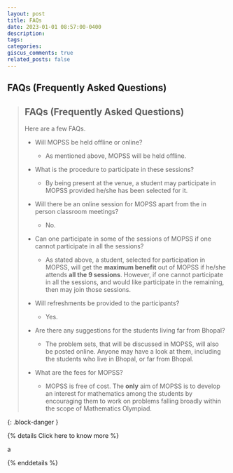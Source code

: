 ```yaml
---
layout: post
title: FAQs
date: 2023-01-01 08:57:00-0400
description: 
tags: 
categories: 
giscus_comments: true
related_posts: false
---
```



## FAQs (Frequently Asked Questions)

> ## FAQs (Frequently Asked Questions)
>
> Here are a few FAQs.
>
> - Will MOPSS be held offline or online?
>   - As mentioned above, MOPSS will be held offline.
>
>
> - What is the procedure to participate in these sessions?
>   - By being present at the venue, a student may participate in MOPSS provided he/she has been selected for it.
>
>
> - Will there be an online session for MOPSS apart from the in person classroom meetings?
>   - No.
> 
>
> - Can one participate in some of the sessions of MOPSS if one cannot participate in all the sessions?
>   - As stated above, a student, selected for participation in MOPSS, will get the **maximum benefit** out of MOPSS if he/she attends **all the 9 sessions**. However, if one cannot participate in all the sessions, and would like participate in the remaining, then may join those sessions.
> 
>
> - Will refreshments be provided to the participants?
>   - Yes.
> 
>
> - Are there any suggestions for the students living far from Bhopal?
>   - The problem sets, that will be discussed in MOPSS, will also be posted online. Anyone may have a look at them, including the students who live in Bhopal, or far from Bhopal.
> 
>
> - What are the fees for MOPSS?
>   - MOPSS is free of cost. The **only** aim of MOPSS is to develop an interest for mathematics among the students by encouraging them to work on problems falling broadly within the scope of Mathematics Olympiad.
>
>
> 
> 
{: .block-danger }

{% details Click here to know more %}

a

{% enddetails %}